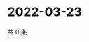 # 2022-03-23

共 0 条

<!-- BEGIN WEIBO -->
<!-- 最后更新时间 Wed Mar 23 2022 16:19:39 GMT+0800 (China Standard Time) -->

<!-- END WEIBO -->
